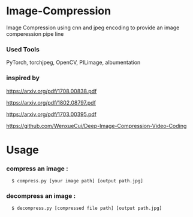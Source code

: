 # Image-Compression
Image Compression using cnn and jpeg encoding to provide an image comperession pipe line
### Used Tools
PyTorch, torchjpeg, OpenCV, PILimage, albumentation
### inspired by
https://arxiv.org/pdf/1708.00838.pdf

https://arxiv.org/pdf/1802.08797.pdf

https://arxiv.org/pdf/1703.00395.pdf

https://github.com/WenxueCui/Deep-Image-Compression-Video-Coding

# Usage

### compress an image : 
      $ compress.py [your image path] [output path.jpg]
      
### decompress an image : 
      $ decompress.py [compressed file path] [output path.jpg]
